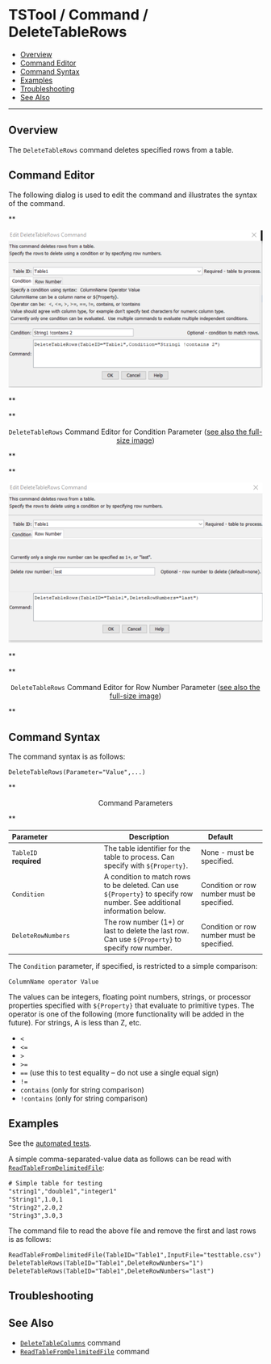 # TSTool / Command / DeleteTableRows #

* [Overview](#overview)
* [Command Editor](#command-editor)
* [Command Syntax](#command-syntax)
* [Examples](#examples)
* [Troubleshooting](#troubleshooting)
* [See Also](#see-also)

-------------------------

## Overview ##

The `DeleteTableRows` command deletes specified rows from a table.

## Command Editor ##

The following dialog is used to edit the command and illustrates the syntax of the command.

**<p style="text-align: center;">
![DeleteTableRows_Condition](DeleteTableRows_Condition.png)
</p>**

**<p style="text-align: center;">
`DeleteTableRows` Command Editor for Condition Parameter (<a href="../DeleteTableRows_Condition.png">see also the full-size image</a>)
</p>**

**<p style="text-align: center;">
![DeleteTableRows_RowNum](DeleteTableRows_RowNum.png)
</p>**

**<p style="text-align: center;">
`DeleteTableRows` Command Editor for Row Number Parameter (<a href="../DeleteTableRows_RowNum.png">see also the full-size image</a>)
</p>**

## Command Syntax ##

The command syntax is as follows:

```text
DeleteTableRows(Parameter="Value",...)
```
**<p style="text-align: center;">
Command Parameters
</p>**

| **Parameter**&nbsp;&nbsp;&nbsp;&nbsp;&nbsp;&nbsp;&nbsp;&nbsp;&nbsp;&nbsp;&nbsp;&nbsp;&nbsp;&nbsp;&nbsp;&nbsp;&nbsp;&nbsp;&nbsp;&nbsp;&nbsp;&nbsp;&nbsp;&nbsp;&nbsp;&nbsp; | **Description** | **Default**&nbsp;&nbsp;&nbsp;&nbsp;&nbsp;&nbsp;&nbsp;&nbsp;&nbsp;&nbsp; |
| --------------|-----------------|----------------- |
|`TableID`<br>**required**|The table identifier for the table to process. Can specify with `${Property}`.|None - must be specified.|
|`Condition`|A condition to match rows to be deleted. Can use `${Property}` to specify row number.  See additional information below.|Condition or row number must be specified.|
|`DeleteRowNumbers`|The row number (1+) or last to delete the last row. Can use `${Property}` to specify row number.|Condition or row number must be specified.|

The `Condition` parameter, if specified, is restricted to a simple comparison:

```
ColumnName operator Value
```

The values can be integers, floating point numbers, strings, or processor properties
specified with `${Property}` that
evaluate to primitive types. The operator is one of the following (more functionality will be added in the
future). For strings, A is less than Z, etc.

* `<`
* `<=`
* `>`
* `>=`
* `==` (use this to test equality – do not use a single equal sign)
* `!=`
* `contains` (only for string comparison)
* `!contains` (only for string comparison)

## Examples ##

See the [automated tests](https://github.com/OpenCDSS/cdss-app-tstool-test/tree/master/test/regression/commands/general/DeleteTableRows).

A simple comma-separated-value data as follows can be read with [`ReadTableFromDelimitedFile`](../ReadTableFromDelimitedFile/ReadTableFromDelimitedFile.md):

```
# Simple table for testing
"string1","double1","integer1"
"String1",1.0,1
"String2",2.0,2
"String3",3.0,3
```

The command file to read the above file and remove the first and last rows is as follows:

```
ReadTableFromDelimitedFile(TableID="Table1",InputFile="testtable.csv")
DeleteTableRows(TableID="Table1",DeleteRowNumbers="1")
DeleteTableRows(TableID="Table1",DeleteRowNumbers="last")
```

## Troubleshooting ##

## See Also ##

* [`DeleteTableColumns`](../DeleteTableColumns/DeleteTableColumns.md) command
* [`ReadTableFromDelimitedFile`](../ReadTableFromDelimitedFile/ReadTableFromDelimitedFile.md) command
